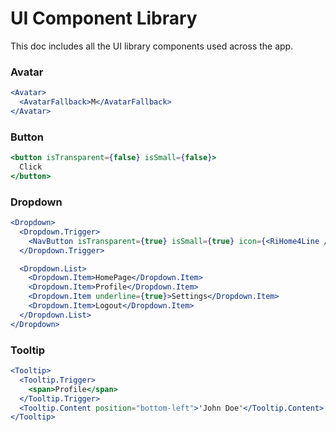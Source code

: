 # UI Component Library

This doc includes all the UI library components used across the app.

### Avatar

```jsx
<Avatar>
  <AvatarFallback>M</AvatarFallback>
</Avatar>
```

### Button

```jsx
<button isTransparent={false} isSmall={false}>
  Click
</button>
```

### Dropdown

```jsx
<Dropdown>
  <Dropdown.Trigger>
    <NavButton isTransparent={true} isSmall={true} icon={<RiHome4Line />} />
  </Dropdown.Trigger>

  <Dropdown.List>
    <Dropdown.Item>HomePage</Dropdown.Item>
    <Dropdown.Item>Profile</Dropdown.Item>
    <Dropdown.Item underline={true}>Settings</Dropdown.Item>
    <Dropdown.Item>Logout</Dropdown.Item>
  </Dropdown.List>
</Dropdown>
```

### Tooltip

```jsx
<Tooltip>
  <Tooltip.Trigger>
    <span>Profile</span>
  </Tooltip.Trigger>
  <Tooltip.Content position="bottom-left">'John Doe'</Tooltip.Content>
</Tooltip>
```
